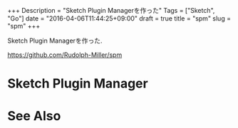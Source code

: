 +++
Description = "Sketch Plugin Managerを作った"
Tags = ["Sketch", "Go"]
date = "2016-04-06T11:44:25+09:00"
draft = true
title = "spm"
slug = "spm"
+++

Sketch Plugin Managerを作った.

<!--more-->

https://github.com/Rudolph-Miller/spm

# Sketch Plugin Manager


# See Also
